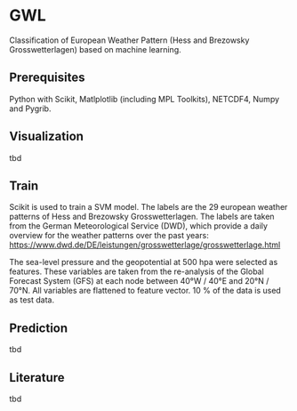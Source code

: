 # GWL
Classification of European Weather Pattern (Hess and Brezowsky Grosswetterlagen) based on machine learning.

Prerequisites
---
Python with Scikit, Matlplotlib (including MPL Toolkits), NETCDF4, Numpy and Pygrib.

Visualization
----
tbd

Train
----
Scikit is used to train a SVM model. The labels are the 29 european weather patterns of Hess and Brezowsky Grosswetterlagen. The labels are taken from the German Meteorological Service (DWD), which provide a daily overview for the weather patterns over the past years: https://www.dwd.de/DE/leistungen/grosswetterlage/grosswetterlage.html

The sea-level pressure and the geopotential at 500 hpa were selected as features. These variables are taken from the re-analysis of the Global Forecast System (GFS) at each node between 40°W / 40°E and 20°N / 70°N. All variables are flattened to feature vector. 10 % of the data is used as test data. 

Prediction
----
tbd

Literature
----
tbd
